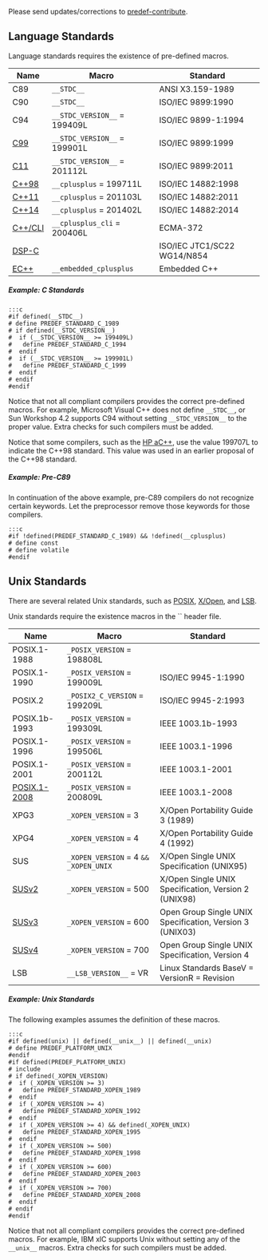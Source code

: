 
 Please send updates/corrections to [predef-contribute](mailto:predef-contribute@lists.sourceforge.net).

## Language Standards ##

Language standards requires the existence of pre-defined macros.

Name | Macro | Standard
---|---|---
C89|`__STDC__`|ANSI X3.159-1989
C90|`__STDC__`|ISO/IEC 9899:1990
C94|`__STDC_VERSION__` = 199409L|ISO/IEC 9899-1:1994
[C99](http://www.open-std.org/jtc1/sc22/wg14/)|`__STDC_VERSION__` = 199901L|ISO/IEC 9899:1999
[C11](http://en.wikipedia.org/wiki/C11_%28C_standard_revision%29)|`__STDC_VERSION__` = 201112L|ISO/IEC 9899:2011
[C++98](http://www.open-std.org/jtc1/sc22/wg21/)|`__cplusplus` = 199711L|ISO/IEC 14882:1998
[C++11](http://en.wikipedia.org/wiki/C%2B%2B11)|`__cplusplus` = 201103L|ISO/IEC 14882:2011
[C++14](http://en.wikipedia.org/wiki/C%2B%2B14)|`__cplusplus` = 201402L|ISO/IEC 14882:2014
[C++/CLI](http://www.ecma-international.org/publications/standards/Ecma-372.htm)|`__cplusplus_cli` = 200406L|ECMA-372
[DSP-C](http://www.dsp-c.org)| |ISO/IEC JTC1/SC22 WG14/N854
[EC++](http://www.caravan.net/ec2plus/)|`__embedded_cplusplus`|Embedded C++

##### Example: C Standards #####

    :::c
    #if defined(__STDC__)
    # define PREDEF_STANDARD_C_1989
    # if defined(__STDC_VERSION__)
    #  if (__STDC_VERSION__ >= 199409L)
    #   define PREDEF_STANDARD_C_1994
    #  endif
    #  if (__STDC_VERSION__ >= 199901L)
    #   define PREDEF_STANDARD_C_1999
    #  endif
    # endif
    #endif

Notice that not all compliant compilers provides the correct pre-defined macros. For example, Microsoft Visual C++ does not define `__STDC__`, or Sun Workshop 4.2 supports C94 without setting `__STDC_VERSION__` to the proper value. Extra checks for such compilers must be added.

Notice that some compilers, such as the [HP aC++](http://h21007.www2.hp.com/portal/site/dspp/menuitem.863c3e4cbcdc3f3515b49c108973a801?ciid=4b080055abe021100055abe02110275d6e10RCRD), use the value 199707L to indicate the C++98 standard. This value was used in an earlier proposal of the C++98 standard.

##### Example: Pre-C89 #####

In continuation of the above example, pre-C89 compilers do not recognize certain keywords. Let the preprocessor remove those keywords for those compilers.

    :::c
    #if !defined(PREDEF_STANDARD_C_1989) && !defined(__cplusplus)
    # define const
    # define volatile
    #endif

## Unix Standards ##

There are several related Unix standards, such as [POSIX](http://en.wikipedia.org/wiki/POSIX), [X/Open](http://en.wikipedia.org/wiki/X/Open), and [LSB](http://en.wikipedia.org/wiki/Linux_Standard_Base).

Unix standards require the existence macros in the `` header file.

Name | Macro | Standard
---|---|---
POSIX.1-1988|`_POSIX_VERSION` = 198808L|
POSIX.1-1990|`_POSIX_VERSION` = 199009L|ISO/IEC 9945-1:1990
POSIX.2|`_POSIX2_C_VERSION` = 199209L|ISO/IEC 9945-2:1993
POSIX.1b-1993|`_POSIX_VERSION` = 199309L|IEEE 1003.1b-1993
POSIX.1-1996|`_POSIX_VERSION` = 199506L|IEEE 1003.1-1996
POSIX.1-2001|`_POSIX_VERSION` = 200112L|IEEE 1003.1-2001
[POSIX.1-2008](http://pubs.opengroup.org/onlinepubs/9699919799/)|`_POSIX_VERSION` = 200809L|IEEE 1003.1-2008
XPG3|`_XOPEN_VERSION` = 3|X/Open Portability Guide 3 (1989)
XPG4|`_XOPEN_VERSION` = 4|X/Open Portability Guide 4 (1992)
SUS|`_XOPEN_VERSION` = 4 `&&` `_XOPEN_UNIX`|X/Open Single UNIX Specification (UNIX95)
[SUSv2](http://www.opengroup.org/onlinepubs/7908799/toc.htm)|`_XOPEN_VERSION` = 500|X/Open Single UNIX Specification, Version 2 (UNIX98)
[SUSv3](http://www.opengroup.org/onlinepubs/007904975/nfindex.html)|`_XOPEN_VERSION` = 600|Open Group Single UNIX Specification, Version 3 (UNIX03)
[SUSv4](http://pubs.opengroup.org/onlinepubs/9699919799/)|`_XOPEN_VERSION` = 700|Open Group Single UNIX Specification, Version 4
LSB|`__LSB_VERSION__` = VR|Linux Standards BaseV = VersionR = Revision

##### Example: Unix Standards #####

The following examples assumes the definition of these macros.

    :::c
    #if defined(unix) || defined(__unix__) || defined(__unix)
    # define PREDEF_PLATFORM_UNIX
    #endif
    #if defined(PREDEF_PLATFORM_UNIX)
    # include
    # if defined(_XOPEN_VERSION)
    #  if (_XOPEN_VERSION >= 3)
    #   define PREDEF_STANDARD_XOPEN_1989
    #  endif
    #  if (_XOPEN_VERSION >= 4)
    #   define PREDEF_STANDARD_XOPEN_1992
    #  endif
    #  if (_XOPEN_VERSION >= 4) && defined(_XOPEN_UNIX)
    #   define PREDEF_STANDARD_XOPEN_1995
    #  endif
    #  if (_XOPEN_VERSION >= 500)
    #   define PREDEF_STANDARD_XOPEN_1998
    #  endif
    #  if (_XOPEN_VERSION >= 600)
    #   define PREDEF_STANDARD_XOPEN_2003
    #  endif
    #  if (_XOPEN_VERSION >= 700)
    #   define PREDEF_STANDARD_XOPEN_2008
    #  endif
    # endif
    #endif

Notice that not all compliant compilers provides the correct pre-defined macros. For example, IBM xlC supports Unix without setting any of the `__unix__` macros. Extra checks for such compilers must be added.

